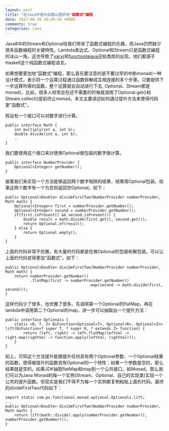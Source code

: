 ```yaml
---
layout: post
title: "在Java中提升函数以更好地"函数式"编程
date: 2017-08-18 19:29:34 +0800
comments: true
categories: java
---
```


Java8中的Stream和Optional给我们带来了函数式编程的乐趣，但Java仍然缺少很多函数编程的关键特性。Lambda表达式、Optional和Stream只是函数式编程的冰山一角。这也导致了[varvr](https://github.com/vavr-io/vavr)和[functionlajava](https://github.com/functionaljava/functionaljava)这些类库的出现，他们都源于Haskell这个纯函数式编程语言。

如果想要更加地“函数式”编程，那么首先要注意的是不要过早的中断monad(一种设计模式，表示将一个运算过程通过函数拆解成互相连接的多个步骤。只要提供下一步运算所需的函数，整个运算就会自动进行下去, Optional、Stream都是monad)，比如，很多人经常会在还不需要的时候就调用了Optional.get()和Stream.collect()提前终止monad。本文主要讲述如何通过提升方法来使得代码更"函数式"。

假设有一个接口可以对数字进行计算。

```
public interface Math {
    int multiply(int a, int b);
    double divide(int a, int b);
    ..
}
```

我们要使用这个接口来对使用Optional做包装的数字做计算。

```
public interface NumberProvider {
    Optional<Integer> getNumber();
}
```

接着我们来实现一个方法能够返回两个数字相除的结果，结果用Optional包装。如果这两个数字有一个为空则返回空Optional。如下：

```
public Optional<Double> divideFirstTwo(NumberProvider numberProvider, Math math) {
    Optional<Integer> first = numberProvider.getNumber();
    Optional<Integer> second = numberProvider.getNumber();
    if(first.isPresent() && second.isPresent()) {
        double result = math.divide(first.get(), second.get());
        return Optional.of(result);
    } else {
        return Optional.empty();
    }
}
```

上面的代码非常不优雅，有大量的代码都是在做Optional的包装和解包装。可以让上面的代码变得更加“函数式”，如下：

```
public Optional<Double> divideFirstTwo(NumberProvider numberProvider, Math math) {
    return numberProvider.getNumber()
           .flatMap(first -> numberProvider.getNumber()
                                     .map(second -> math.divide(first, second)));
}
```

这样代码少了很多，也优雅了很多。先调用第一个Optional的flatMap，再在lambda中调用第二个Optional的map，进一步可以抽取出一个提升方法：

```
public interface Optionals {
    static <R, T, Z> BiFunction<Optional<T>, Optional<R>, Optional<Z>> lift(BiFunction<? super T, ? super R, ? extends Z> function) {
        return (left, right) -> left.flatMap(leftVal -> right.map(rightVal -> function.apply(leftVal, rightVal)));
    }
}
```

如上，可知这个方法提升能够提升任何具有两个Optional参数、一个Optional结果的函数，使得被提升的函数具有Optional的一个特性：如果一个参数是空的，那么结果就是空的。如果JDK抽取flatMap和map到一个公共接口，如Monad，那么我们可以为Java Monad的每一个实例(Stream、Optional、自己的实现类)实现一个公共的提升函数。但现实是我们不得不为每一个实例都复制粘贴上面的代码。最终的divideFirstTwo代码如下：

```
import static com.ps.functional.monad.optional.Optionals.lift;
...
public Optional<Double> divideFirstTwo(NumberProvider numberProvider, Math math) {
    return lift(math::divide).apply(numberProvider.getNumber(), numberProvider.getNumber());
}
```